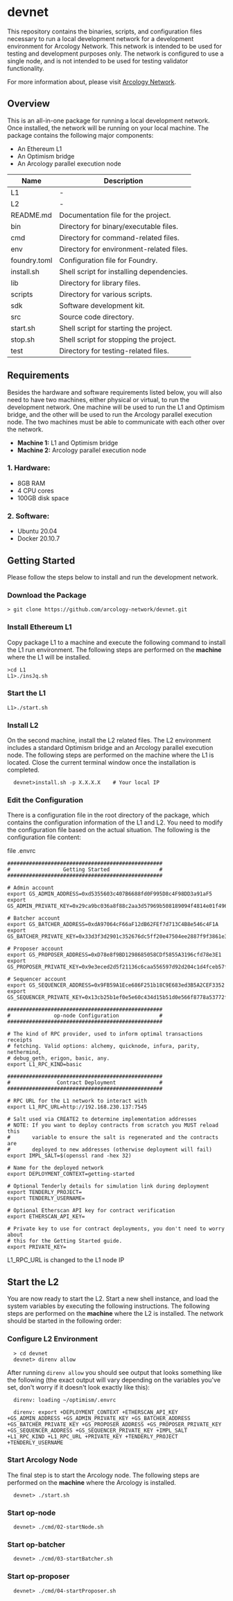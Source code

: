 # devnet

This repository contains the binaries, scripts, and configuration files necessary to run a local development network for a development environment for Arcology Network. This network is intended to be used for testing and development purposes only. The network is configured to use a single node, and is not intended to be used for testing validator functionality. 

For more information about, please visit [Arcology Network](https://doc.arcology.network/).

## Overview

This is an all-in-one package for running a local development network. Once installed, the network will be running on your local machine. The package contains the following major components:

- An Ethereum L1 
- An Optimism bridge
- An Arcology parallel execution node

| Name         | Description                                   |
|--------------|---------------------------------------------- |
| L1           | -                                             |
| L2           | -                                             |
| README.md    | Documentation file for the project.           |
| bin          | Directory for binary/executable files.        |
| cmd          | Directory for command-related files.          |
| env          | Directory for environment-related files.      |
| foundry.toml | Configuration file for Foundry.               |
| install.sh   | Shell script for installing dependencies.     |
| lib          | Directory for library files.                  |
| scripts      | Directory for various scripts.                |
| sdk          | Software development kit.                     |
| src          | Source code directory.                        |
| start.sh     | Shell script for starting the project.        |
| stop.sh      | Shell script for stopping the project.        |
| test         | Directory for testing-related files.          |


## Requirements

Besides the hardware and software requirements listed below, you will also need to have two machines, either physical or virtual, to run the development network. One machine will be used to run the L1 and Optimism bridge, and the other will be used to run the Arcology parallel execution node. The two machines must be able to communicate with each other over the network.

- **Machine 1:** L1 and Optimism bridge
- **Machine 2:** Arcology parallel execution node

### 1. Hardware:

- 8GB RAM
- 4 CPU cores
- 100GB disk space

### 2. Software:

- Ubuntu 20.04
- Docker 20.10.7

## Getting Started

Please follow the steps below to install and run the development network.

### Download the Package

  ```shell
  > git clone https://github.com/arcology-network/devnet.git
  ```

### Install Ethereum L1

Copy package L1 to a machine and execute the following command to install the L1 run environment. The following steps are performed on the **machine** where the L1 will be installed.

  ```shell
  >cd L1
  L1>./insJq.sh
  ```

### Start the L1 

  ```shell
  L1>./start.sh
  ```

###  Install L2

On the second machine, install the L2 related files. The L2 environment includes a standard Optimism bridge and an Arcology parallel execution node. The following steps are performed on the machine where the L1 is located. Close the current terminal window once the installation is completed.

```shell
  devnet>install.sh -p X.X.X.X    # Your local IP
```

### Edit the Configuration 

There is a configuration file in the root directory of the package, which contains the configuration information of the L1 and L2. You need to modify the configuration file based on the actual situation. The following is the configuration file content:

file .envrc

  ```shell
  ##################################################
  #                 Getting Started                #
  ##################################################
  
  # Admin account   
  export GS_ADMIN_ADDRESS=0xd5355603c407B6688fd0F995D8c4F98DD3a91aF5
  export GS_ADMIN_PRIVATE_KEY=0x29ca9bc036a8f88c2aa3d57969b508189094f4814e01f4969c49250fecfe3e04
  
  # Batcher account
  export GS_BATCHER_ADDRESS=0xdA97064cF66aF12dB62FEf7d713C4B8e546c4F1A
  export GS_BATCHER_PRIVATE_KEY=0x33d3f3d2901c352676dc5ff20e47504ee2887f9f3861e3b4d867f1624df25d15
  
  # Proposer account
  export GS_PROPOSER_ADDRESS=0xD78e8f9BD1298685058CDf5855A3196cfd78e3E1
  export GS_PROPOSER_PRIVATE_KEY=0x9e3eced2d5f21136c6caa556597d92d204c1d4fceb57f3f82e2aa02b8dcf8459
  
  # Sequencer account
  export GS_SEQUENCER_ADDRESS=0x9FB59A1Ece686F251b18C9E683ed3B5A2CEF3352
  export GS_SEQUENCER_PRIVATE_KEY=0x13cb25b1ef0e5e60c434d15b51d0e566f8778a53772f1028dc0445c7d222ce33
  
  ##################################################
  #              op-node Configuration             #
  ##################################################
  
  # The kind of RPC provider, used to inform optimal transactions receipts
  # fetching. Valid options: alchemy, quicknode, infura, parity, nethermind,
  # debug_geth, erigon, basic, any.
  export L1_RPC_KIND=basic
  
  ##################################################
  #               Contract Deployment              #
  ##################################################
  
  # RPC URL for the L1 network to interact with
  export L1_RPC_URL=http://192.168.230.137:7545 
  
  # Salt used via CREATE2 to determine implementation addresses
  # NOTE: If you want to deploy contracts from scratch you MUST reload this
  #       variable to ensure the salt is regenerated and the contracts are
  #       deployed to new addresses (otherwise deployment will fail)
  export IMPL_SALT=$(openssl rand -hex 32)
  
  # Name for the deployed network
  export DEPLOYMENT_CONTEXT=getting-started
  
  # Optional Tenderly details for simulation link during deployment
  export TENDERLY_PROJECT=
  export TENDERLY_USERNAME=
  
  # Optional Etherscan API key for contract verification
  export ETHERSCAN_API_KEY=
  
  # Private key to use for contract deployments, you don't need to worry about
  # this for the Getting Started guide.
  export PRIVATE_KEY=
  
  ```

  L1_RPC_URL is changed to the L1 node IP

## Start the L2

You are now ready to start the L2. Start a new shell instance, and load the system variables by executing the following instructions. The following steps are performed on the **machine** where the L2 is installed. The network should be started in the following order:

###  Configure L2 Environment

```shell
  > cd devnet
  devnet> direnv allow
```

After running `direnv allow` you should see output that looks something like the following (the exact output will vary depending on the variables you've set, don't worry if it doesn't look exactly like this):

```shell
  direnv: loading ~/optimism/.envrc                                                            
  
  direnv: export +DEPLOYMENT_CONTEXT +ETHERSCAN_API_KEY +GS_ADMIN_ADDRESS +GS_ADMIN_PRIVATE_KEY +GS_BATCHER_ADDRESS +GS_BATCHER_PRIVATE_KEY +GS_PROPOSER_ADDRESS +GS_PROPOSER_PRIVATE_KEY +GS_SEQUENCER_ADDRESS +GS_SEQUENCER_PRIVATE_KEY +IMPL_SALT +L1_RPC_KIND +L1_RPC_URL +PRIVATE_KEY +TENDERLY_PROJECT +TENDERLY_USERNAME
```

### Start Arcology Node

The final step is to start the Arcology node. The following steps are performed on the **machine** where the Arcology is installed.

```shell
  devnet> ./start.sh
```

### Start op-node

```shell
  devnet> ./cmd/02-startNode.sh
```

###  Start op-batcher

```shell
  devnet> ./cmd/03-startBatcher.sh
```

###  Start op-proposer

```shell
  devnet> ./cmd/04-startProposer.sh
```

  
